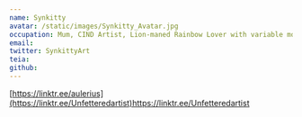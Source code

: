 ```yaml
---
name: Synkitty
avatar: /static/images/Synkitty_Avatar.jpg
occupation: Mum, CIND Artist, Lion-maned Rainbow Lover with variable mobility and a 🚀 ♿ 🏳️‍🌈she/her. Aka @EnableCIND
email:
twitter: SynkittyArt
teia: 
github: 
---
```


[https://linktr.ee/aulerius](https://linktr.ee/Unfetteredartist)https://linktr.ee/Unfetteredartist
